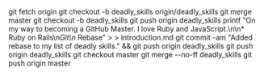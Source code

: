 git fetch origin
git checkout -b deadly_skills origin/deadly_skills
git merge master
git checkout -b deadly_skills
git push origin deadly_skills
printf "On my way to becoming a GitHub Master. I love Ruby and JavaScript.\n\n* Ruby on Rails\n*Git\n* Rebase" > > introduction.md
git commit -am "Added rebase to my list of deadly skills." && git push origin deadly_skills
git push origin deadly_skills
git checkout master
git merge --no-ff deadly_skills
git push origin master
